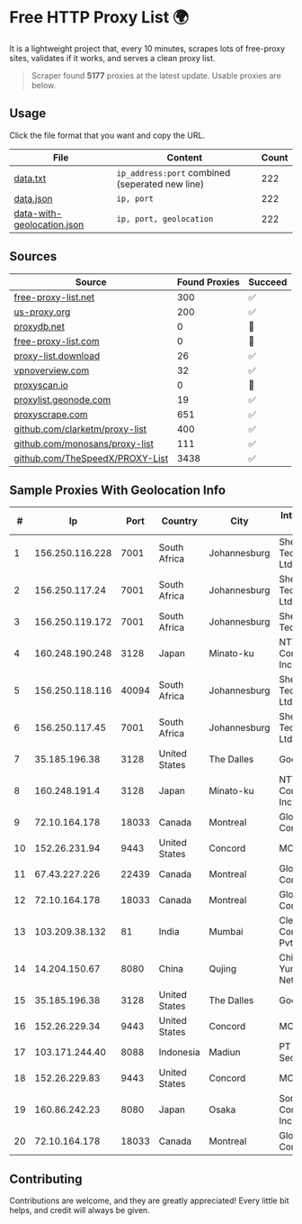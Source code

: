 
# Free HTTP Proxy List 🌍

It is a lightweight project that, every 10 minutes, scrapes lots of free-proxy sites, validates if it works, and serves a clean proxy list.


> Scraper found **5177** proxies at the latest update. Usable proxies are below.

## Usage

Click the file format that you want and copy the URL.


|File|Content|Count|
|----|-------|-----|
|[data.txt](https://raw.githubusercontent.com/themiralay/Proxy-List-World/master/data.txt)|`ip_address:port` combined (seperated new line)|222|
|[data.json](https://raw.githubusercontent.com/themiralay/Proxy-List-World/master/data.json)|`ip, port`|222|
|[data-with-geolocation.json](https://raw.githubusercontent.com/themiralay/Proxy-List-World/master/data-with-geolocation.json)|`ip, port, geolocation`|222|

## Sources

|Source|Found Proxies|Succeed|
|------|-------------|-------|
|[free-proxy-list.net](https://free-proxy-list.net)|300|✅|
|[us-proxy.org](https://www.us-proxy.org)|200|✅|
|[proxydb.net](http://proxydb.net)|0|🚫|
|[free-proxy-list.com](https://free-proxy-list.com/?page=&port=&type%5B%5D=http&type%5B%5D=https&up_time=0&search=Search)|0|🚫|
|[proxy-list.download](https://www.proxy-list.download/HTTP)|26|✅|
|[vpnoverview.com](https://vpnoverview.com/privacy/anonymous-browsing/free-proxy-servers)|32|✅|
|[proxyscan.io](https://www.proxyscan.io)|0|🚫|
|[proxylist.geonode.com](https://proxylist.geonode.com/api/proxy-list?limit=300&page=1&sort_by=lastChecked&sort_type=desc&protocols=http,https)|19|✅|
|[proxyscrape.com](https://api.proxyscrape.com/v2/?request=displayproxies&protocol=http&timeout=10000&country=all&ssl=all&anonymity=all)|651|✅|
|[github.com/clarketm/proxy-list](https://raw.githubusercontent.com/clarketm/proxy-list/master/proxy-list-raw.txt)|400|✅|
|[github.com/monosans/proxy-list](https://raw.githubusercontent.com/monosans/proxy-list/main/proxies/http.txt)|111|✅|
|[github.com/TheSpeedX/PROXY-List](https://raw.githubusercontent.com/TheSpeedX/PROXY-List/master/http.txt)|3438|✅|


## Sample Proxies With Geolocation Info

|#|Ip|Port|Country|City|Internet Service Provider|
|-|--|----|-------|----|-------------------------|
|1|156.250.116.228|7001|South Africa|Johannesburg|Shenzhen Jizhan Technology Co Ltd|
|2|156.250.117.24|7001|South Africa|Johannesburg|Shenzhen Jizhan Technology Co Ltd|
|3|156.250.119.172|7001|South Africa|Johannesburg|Shenzhen Jizhan Technology Co|
|4|160.248.190.248|3128|Japan|Minato-ku|NTT PC Communications, Inc.|
|5|156.250.118.116|40094|South Africa|Johannesburg|Shenzhen Jizhan Technology Co Ltd|
|6|156.250.117.45|7001|South Africa|Johannesburg|Shenzhen Jizhan Technology Co Ltd|
|7|35.185.196.38|3128|United States|The Dalles|Google LLC|
|8|160.248.191.4|3128|Japan|Minato-ku|NTT PC Communications, Inc.|
|9|72.10.164.178|18033|Canada|Montreal|GloboTech Communications|
|10|152.26.231.94|9443|United States|Concord|MCNC|
|11|67.43.227.226|22439|Canada|Montreal|GloboTech Communications|
|12|72.10.164.178|18033|Canada|Montreal|GloboTech Communications|
|13|103.209.38.132|81|India|Mumbai|Clear Beam Communications Pvt. Ltd.|
|14|14.204.150.67|8080|China|Qujing|China Unicom Yunnan Province Network|
|15|35.185.196.38|3128|United States|The Dalles|Google LLC|
|16|152.26.229.34|9443|United States|Concord|MCNC|
|17|103.171.244.40|8088|Indonesia|Madiun|PT Data Arta Sedaya|
|18|152.26.229.83|9443|United States|Concord|MCNC|
|19|160.86.242.23|8080|Japan|Osaka|Sony Network Communications Inc|
|20|72.10.164.178|18033|Canada|Montreal|GloboTech Communications|



## Contributing

Contributions are welcome, and they are greatly appreciated! Every
little bit helps, and credit will always be given.

